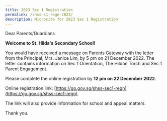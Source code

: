 ```yaml
---
title: 2023 Sec 1 Registration
permalink: /shss-s1-regn-2023/
description: Microsite for 2023 Sec 1 Registration
---
```

Dear Parents/Guardians

**Welcome to St. Hilda's Secondary School!**

You would have received a message on Parents Gateway with the letter from the Principal, Mrs. Janice Lim, by 5 pm on 21 December 2022. The letter contains information on Sec 1 Orientation, The Hildan Torch and Sec 1 Parent Engagement. 

Please complete the online registration by **12 pm on 22 December 2022**. 

Online registration link: [https://go.gov.sg/shss-sec1-regn](https://go.gov.sg/shss-sec1-regn)

The link will also provide information for school and appeal matters.

Thank you.